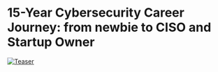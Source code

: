 # 15-Year Cybersecurity Career Journey: from newbie to CISO and Startup Owner

[![Teaser](https://img.youtube.com/vi/YOUTUBE_VIDEO_ID_HERE/0.jpg)](https://youtube.com/shorts/HKVp5g_ohwo?si=AhRUwbcJHaii_WNJ)
